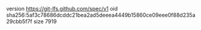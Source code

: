 version https://git-lfs.github.com/spec/v1
oid sha256:5af3c78686dcddc21bea2ad5deeea4449b15860ce09eee0f88d235a29cbb5f7f
size 7919
